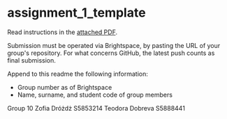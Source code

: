 # assignment_1_template

Read instructions in the [attached PDF](2025_26_OOP%20Assignment%201%20instructions.pdf).

Submission must be operated via Brightspace, by pasting the URL of your group's repository. For what concerns GitHub, the latest push counts as final submission.

Append to this readme the following information:

* Group number as of Brightspace
* Name, surname, and student code of group members

Group 10
Zofia Dróżdż S5853214
Teodora Dobreva S5888441